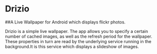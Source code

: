 # Drizio

##A Live Wallpaper for Android which  displays flickr photos.

Drizio is a simple live wallpaper. The app allows you to specify
a certain number of cached images, as well as the refresh period for the
wallpaper. These properties in turn are read by the underlying service running in the background.It is this service which displays a slideshow of images.

